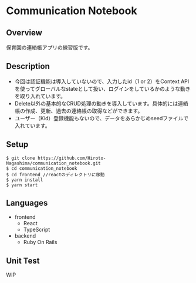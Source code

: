 # Communication Notebook
## Overview

保育園の連絡帳アプリの練習版です。

## Description

- 今回は認証機能は導入していないので、入力したid（1 or 2）をContext APIを使ってグローバルなstateとして扱い、ログインをしているかのような動きを取り入れています。
- Delete以外の基本的なCRUD処理の動きを導入しています。具体的には連絡帳の作成、更新、過去の連絡帳の取得などができます。
- ユーザー（Kid）登録機能もないので、データをあらかじめseedファイルで入れています。

## Setup
`$ git clone https://github.com/Hiroto-Nagashima/communication_notebook.git`
<br>
 `$ cd communication_notebook`
 <br>
 `$ cd frontend //reactのディレクトリに移動`
 <br>
 `$ yarn install`
 <br>
 `$ yarn start`

## Languages
- frontend
  - React
  - TypeScript
- backend
  - Ruby On Rails


## Unit Test

WIP